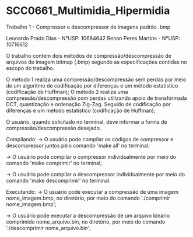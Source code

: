 # SCC0661_Multimidia_Hipermidia

Trabalho 1 - Compressor e descompressor de imagens padrão .bmp

Leonardo Prado Dias - N°USP: 10684642
Renan Peres Martins - N°USP: 10716612

O trabalho contem dois métodos de compressão/descompressão de arquivos de imagem bitmap (.bmp) segundo as especificações contidas no escopo do trabalho.

O método 1 realiza uma compressão/descompressão sem perdas por meio de um algorítmo de codificação por diferenças e um método estatístico (codificação de Huffman);
O método 2 realiza uma compressão/descompressão com perdas  utilizando apoio de transformada DCT, quantização e ordenação Zig-Zag. Seguido de codificação por diferenças e um método estatístico (codificação de Huffman);

O usuário, quando solicitado no terminal, deve informar a forma de compressão/descompressão desejado.

Compilando:
 -> O usuário pode compilar os códigos de compressor e descompressor juntos pelo comando 'make all' no terminal;

 -> O usuário pode compilar o compressor individualmente por meio do comando 'make comprimir' no terminal;

 -> O usuário pode compilar o descompressor individualmente por meio do comando 'make descomprimir' no terminal.

Executando:
 -> O usuário pode executar a compressão de uma imagem nome_imagem.bmp, no diretório, por meio do comando './comprimir nome_imagem.bmp';

 -> O usuário pode executar a descompressão de um arquivo binario comprimido nome_arquivo.bin, no diretório, por meio do comando './descomprimir nome_arquivo.bin';